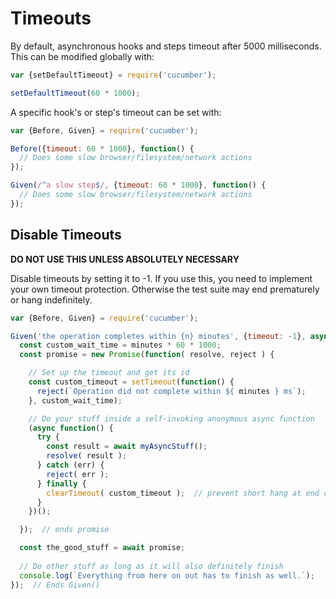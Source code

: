 # Timeouts

By default, asynchronous hooks and steps timeout after 5000 milliseconds.
This can be modified globally with:

```javascript
var {setDefaultTimeout} = require('cucumber');

setDefaultTimeout(60 * 1000);
```

A specific hook's or step's timeout can be set with:

```javascript
var {Before, Given} = require('cucumber');

Before({timeout: 60 * 1000}, function() {
  // Does some slow browser/filesystem/network actions
});

Given(/^a slow step$/, {timeout: 60 * 1000}, function() {
  // Does some slow browser/filesystem/network actions
});
```

## Disable Timeouts

**DO NOT USE THIS UNLESS ABSOLUTELY NECESSARY**

Disable timeouts by setting it to -1.
If you use this, you need to implement your own timeout protection.
Otherwise the test suite may end prematurely or hang indefinitely.

```javascript
var {Before, Given} = require('cucumber');

Given('the operation completes within {n} minutes', {timeout: -1}, async( minutes ) {
  const custom_wait_time = minutes * 60 * 1000;
  const promise = new Promise(function( resolve, reject ) {

    // Set up the timeout and get its id
    const custom_timeout = setTimeout(function() {
      reject(`Operation did not complete within ${ minutes } ms`);
    }, custom_wait_time);

    // Do your stuff inside a self-invoking anonymous async function
    (async function() {
      try {
        const result = await myAsyncStuff();
        resolve( result );
      } catch (err) {
        reject( err );
      } finally {
        clearTimeout( custom_timeout );  // prevent short hang at end of tests
      }
    })();

  });  // ends promise

  const the_good_stuff = await promise;
  
  // Do other stuff as long as it will also definitely finish
  console.log(`Everything from here on out has to finish as well.`);
});  // Ends Given()
```
